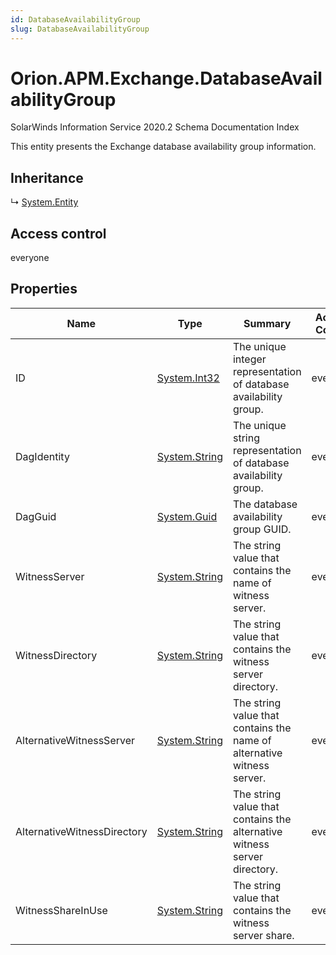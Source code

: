 ```yaml
---
id: DatabaseAvailabilityGroup
slug: DatabaseAvailabilityGroup
---
```


# Orion.APM.Exchange.DatabaseAvailabilityGroup

SolarWinds Information Service 2020.2 Schema Documentation Index

This entity presents the Exchange database availability group information.

## Inheritance

↳ [System.Entity](./../System/Entity)

## Access control

everyone

## Properties

| Name | Type | Summary | Access Control |
| ------ | ------ | ------ | ------ |
| ID | [System.Int32](https://docs.microsoft.com/en-us/dotnet/api/system.int32) | The unique integer representation of database availability group. | everyone |
| DagIdentity | [System.String](https://docs.microsoft.com/en-us/dotnet/api/system.string) | The unique string representation of database availability group. | everyone |
| DagGuid | [System.Guid](https://docs.microsoft.com/en-us/dotnet/api/system.guid) | The database availability group GUID. | everyone |
| WitnessServer | [System.String](https://docs.microsoft.com/en-us/dotnet/api/system.string) | The string value that contains the name of witness server. | everyone |
| WitnessDirectory | [System.String](https://docs.microsoft.com/en-us/dotnet/api/system.string) | The string value that contains the witness server directory. | everyone |
| AlternativeWitnessServer | [System.String](https://docs.microsoft.com/en-us/dotnet/api/system.string) | The string value that contains the name of alternative witness server. | everyone |
| AlternativeWitnessDirectory | [System.String](https://docs.microsoft.com/en-us/dotnet/api/system.string) | The string value that contains the alternative witness server directory. | everyone |
| WitnessShareInUse | [System.String](https://docs.microsoft.com/en-us/dotnet/api/system.string) | The string value that contains the witness server share. | everyone |

